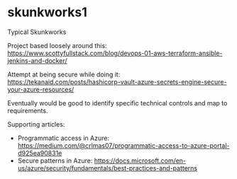 # skunkworks1
Typical Skunkworks


Project based loosely around this:
https://www.scottyfullstack.com/blog/devops-01-aws-terraform-ansible-jenkins-and-docker/

Attempt at being secure while doing it:
https://tekanaid.com/posts/hashicorp-vault-azure-secrets-engine-secure-your-azure-resources/

Eventually would be good to identify specific technical controls and map to requirements.



Supporting articles:

+ Programmatic access in Azure: https://medium.com/@crlmas07/programmatic-access-to-azure-portal-d925ea90831e
+ Secure patterns in Azure: https://docs.microsoft.com/en-us/azure/security/fundamentals/best-practices-and-patterns
